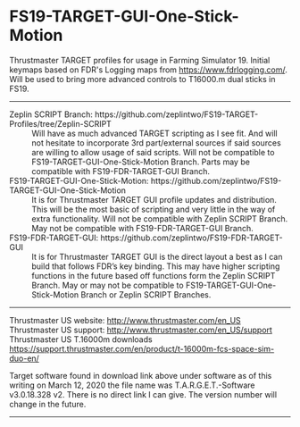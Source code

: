 # FS19-TARGET-GUI-One-Stick-Motion
Thrustmaster TARGET profiles for usage in Farming Simulator 19. Initial keymaps based on FDR's Logging maps from https://www.fdrlogging.com/. Will be used to bring more advanced controls to T16000.m dual sticks in FS19.

---

<dl>
<dt>Zeplin SCRIPT Branch: https://github.com/zeplintwo/FS19-TARGET-Profiles/tree/Zeplin-SCRIPT
	
<dd>Will have as much advanced TARGET scripting as I see fit. And will not hesitate to incorporate 3rd part/external sources if said sources are willing to allow usage of said scripts. Will not be compatible to FS19-TARGET-GUI-One-Stick-Motion Branch. Parts may be compatible with FS19-FDR-TARGET-GUI Branch.

<dt> FS19-TARGET-GUI-One-Stick-Motion: https://github.com/zeplintwo/FS19-TARGET-GUI-One-Stick-Motion

<dd> It is for Thrustmaster TARGET GUI profile updates and distribution. This will be the most basic of scripting and very little in the way of extra functionality. Will not be compatible with Zeplin SCRIPT Branch. May not be compatible with FS19-FDR-TARGET-GUI Branch.

<dt>FS19-FDR-TARGET-GUI: https://github.com/zeplintwo/FS19-FDR-TARGET-GUI

<dd>It is for Thrustmaster TARGET GUI is the direct layout a best as I can build that follows FDR’s key binding. This may have higher scripting functions in the future based off functions form the Zeplin SCRIPT Branch. May or may not be compatible to FS19-TARGET-GUI-One-Stick-Motion Branch or Zeplin SCRIPT Branches.
</dl>

---

Thrustmaster US website: http://www.thrustmaster.com/en_US
Thrustmaster US support: http://www.thrustmaster.com/en_US/support
Thrustmaster US T.16000m downloads https://support.thrustmaster.com/en/product/t-16000m-fcs-space-sim-duo-en/

Target software found in download link above under software as of this writing on March 12, 2020 the file name was T.A.R.G.E.T.-Software v3.0.18.328 v2. There is no direct link I can give. The version number will change in the future. 

----------------------------------------------------------
